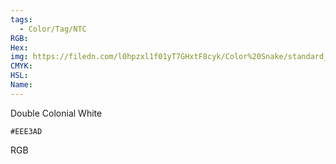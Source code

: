 ```yaml
---
tags:
  - Color/Tag/NTC
RGB:
Hex:
img: https://filedn.com/l0hpzxl1f01yT7GHxtF8cyk/Color%20Snake/standard_csv_to_svg/%23/EEE3AD.svg
CMYK:
HSL:
Name:
---
```

Double Colonial White
```palette
#EEE3AD
```
RGB
